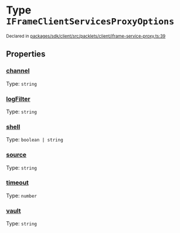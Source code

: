 # Type `IFrameClientServicesProxyOptions`
<sub>Declared in [packages/sdk/client/src/packlets/client/iframe-service-proxy.ts:39](https://github.com/dxos/dxos/blob/main/packages/sdk/client/src/packlets/client/iframe-service-proxy.ts#L39)</sub>





## Properties
### [channel](https://github.com/dxos/dxos/blob/main/packages/sdk/client/src/packlets/client/iframe-service-proxy.ts#L41)
Type: <code>string</code>


### [logFilter](https://github.com/dxos/dxos/blob/main/packages/sdk/client/src/packlets/client/iframe-service-proxy.ts#L44)
Type: <code>string</code>


### [shell](https://github.com/dxos/dxos/blob/main/packages/sdk/client/src/packlets/client/iframe-service-proxy.ts#L42)
Type: <code>boolean | string</code>


### [source](https://github.com/dxos/dxos/blob/main/packages/sdk/client/src/packlets/client/iframe-service-proxy.ts#L40)
Type: <code>string</code>


### [timeout](https://github.com/dxos/dxos/blob/main/packages/sdk/client/src/packlets/client/iframe-service-proxy.ts#L45)
Type: <code>number</code>


### [vault](https://github.com/dxos/dxos/blob/main/packages/sdk/client/src/packlets/client/iframe-service-proxy.ts#L43)
Type: <code>string</code>
